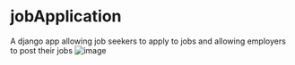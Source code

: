 # jobApplication
A django app allowing job seekers to apply to jobs and allowing employers to post their jobs
![image](https://github.com/pgm-githumbi/jobApplication/assets/85244060/1c83f530-993f-4702-b93c-d32f2dbfefec)
